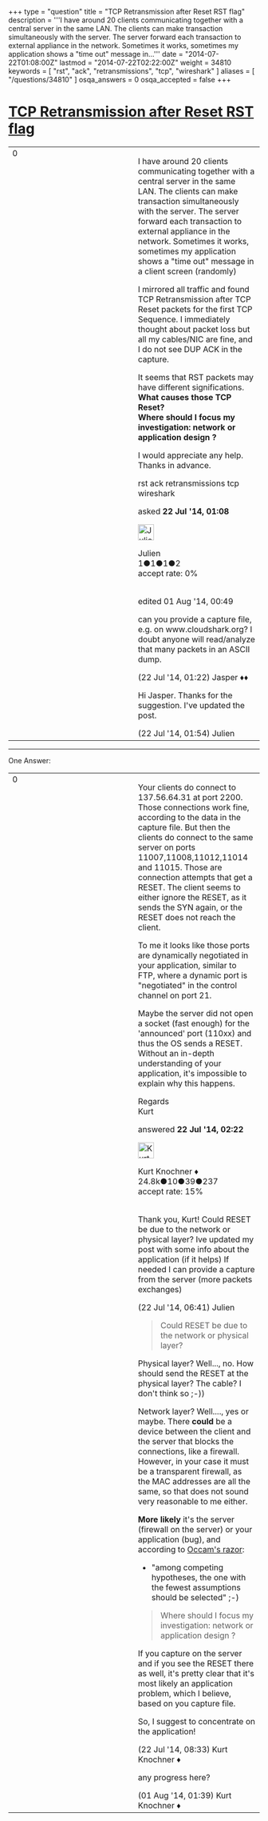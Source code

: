 +++
type = "question"
title = "TCP Retransmission after Reset RST flag"
description = '''I have around 20 clients communicating together with a central server in the same LAN. The clients can make transaction simultaneously with the server. The server forward each transaction to external appliance in the network. Sometimes it works, sometimes my application shows a &quot;time out&quot; message in...'''
date = "2014-07-22T01:08:00Z"
lastmod = "2014-07-22T02:22:00Z"
weight = 34810
keywords = [ "rst", "ack", "retransmissions", "tcp", "wireshark" ]
aliases = [ "/questions/34810" ]
osqa_answers = 0
osqa_accepted = false
+++

<div class="headNormal">

# [TCP Retransmission after Reset RST flag](/questions/34810/tcp-retransmission-after-reset-rst-flag)

</div>

<div id="main-body">

<div id="askform">

<table id="question-table" style="width:100%;"><colgroup><col style="width: 50%" /><col style="width: 50%" /></colgroup><tbody><tr class="odd"><td style="width: 30px; vertical-align: top"><div class="vote-buttons"><div id="post-34810-score" class="post-score" title="current number of votes">0</div><div id="favorite-count" class="favorite-count"></div></div></td><td><div id="item-right"><div class="question-body"><p>I have around 20 clients communicating together with a central server in the same LAN. The clients can make transaction simultaneously with the server. The server forward each transaction to external appliance in the network. Sometimes it works, sometimes my application shows a "time out" message in a client screen (randomly)</p><p>I mirrored all traffic and found TCP Retransmission after TCP Reset packets for the first TCP Sequence. I immediately thought about packet loss but all my cables/NIC are fine, and I do not see DUP ACK in the capture.</p><p>It seems that RST packets may have different significations.<br />
<strong>What causes those TCP Reset?<br />
Where should I focus my investigation: network or application design ?</strong></p><p>I would appreciate any help. Thanks in advance.</p></div><div id="question-tags" class="tags-container tags">rst ack retransmissions tcp wireshark</div><div id="question-controls" class="post-controls"></div><div class="post-update-info-container"><div class="post-update-info post-update-info-user"><p>asked <strong>22 Jul '14, 01:08</strong></p><img src="https://secure.gravatar.com/avatar/655926f64e07a73b158d10fdf0739398?s=32&amp;d=identicon&amp;r=g" class="gravatar" width="32" height="32" alt="Julien&#39;s gravatar image" /><p>Julien<br />
<span class="score" title="1 reputation points">1</span><span title="1 badges"><span class="badge1">●</span><span class="badgecount">1</span></span><span title="1 badges"><span class="silver">●</span><span class="badgecount">1</span></span><span title="2 badges"><span class="bronze">●</span><span class="badgecount">2</span></span><br />
<span class="accept_rate" title="Rate of the user&#39;s accepted answers">accept rate:</span> <span title="Julien has no accepted answers">0%</span> </br></br></p></div><div class="post-update-info post-update-info-edited"><p>edited 01 Aug '14, 00:49</p></div></div><div id="comments-container-34810" class="comments-container"><span id="34811"></span><div id="comment-34811" class="comment"><div id="post-34811-score" class="comment-score"></div><div class="comment-text"><p>can you provide a capture file, e.g. on www.cloudshark.org? I doubt anyone will read/analyze that many packets in an ASCII dump.</p></div><div id="comment-34811-info" class="comment-info"><span class="comment-age">(22 Jul '14, 01:22)</span> Jasper ♦♦</div></div><span id="34812"></span><div id="comment-34812" class="comment"><div id="post-34812-score" class="comment-score"></div><div class="comment-text"><p>Hi Jasper. Thanks for the suggestion. I've updated the post.</p></div><div id="comment-34812-info" class="comment-info"><span class="comment-age">(22 Jul '14, 01:54)</span> Julien</div></div></div><div id="comment-tools-34810" class="comment-tools"></div><div class="clear"></div><div id="comment-34810-form-container" class="comment-form-container"></div><div class="clear"></div></div></td></tr></tbody></table>

------------------------------------------------------------------------

<div class="tabBar">

<span id="sort-top"></span>

<div class="headQuestions">

One Answer:

</div>

</div>

<span id="34815"></span>

<div id="answer-container-34815" class="answer">

<table style="width:100%;"><colgroup><col style="width: 50%" /><col style="width: 50%" /></colgroup><tbody><tr class="odd"><td style="width: 30px; vertical-align: top"><div class="vote-buttons"><div id="post-34815-score" class="post-score" title="current number of votes">0</div></div></td><td><div class="item-right"><div class="answer-body"><p>Your clients do connect to 137.56.64.31 at port 2200. Those connections work fine, according to the data in the capture file. But then the clients do connect to the same server on ports 11007,11008,11012,11014 and 11015. Those are connection attempts that get a RESET. The client seems to either ignore the RESET, as it sends the SYN again, or the RESET does not reach the client.</p><p>To me it looks like those ports are dynamically negotiated in your application, similar to FTP, where a dynamic port is "negotiated" in the control channel on port 21.<br />
</p><p>Maybe the server did not open a socket (fast enough) for the 'announced' port (110xx) and thus the OS sends a RESET. Without an in-depth understanding of your application, it's impossible to explain why this happens.</p><p>Regards<br />
Kurt</p></div><div class="answer-controls post-controls"></div><div class="post-update-info-container"><div class="post-update-info post-update-info-user"><p>answered <strong>22 Jul '14, 02:22</strong></p><img src="https://secure.gravatar.com/avatar/23b7bf5b13bc2c98b2e8aa9869ca5d75?s=32&amp;d=identicon&amp;r=g" class="gravatar" width="32" height="32" alt="Kurt%20Knochner&#39;s gravatar image" /><p>Kurt Knochner ♦<br />
<span class="score" title="24767 reputation points"><span>24.8k</span></span><span title="10 badges"><span class="badge1">●</span><span class="badgecount">10</span></span><span title="39 badges"><span class="silver">●</span><span class="badgecount">39</span></span><span title="237 badges"><span class="bronze">●</span><span class="badgecount">237</span></span><br />
<span class="accept_rate" title="Rate of the user&#39;s accepted answers">accept rate:</span> <span title="Kurt Knochner has 344 accepted answers">15%</span> </br></br></p></div></div><div id="comments-container-34815" class="comments-container"><span id="34827"></span><div id="comment-34827" class="comment"><div id="post-34827-score" class="comment-score"></div><div class="comment-text"><p>Thank you, Kurt! Could RESET be due to the network or physical layer? Ive updated my post with some info about the application (if it helps) If needed I can provide a capture from the server (more packets exchanges)</p></div><div id="comment-34827-info" class="comment-info"><span class="comment-age">(22 Jul '14, 06:41)</span> Julien</div></div><span id="34828"></span><div id="comment-34828" class="comment"><div id="post-34828-score" class="comment-score"></div><div class="comment-text"><blockquote><p>Could RESET be due to the network or physical layer?</p></blockquote><p>Physical layer? Well..., no. How should send the RESET at the physical layer? The cable? I don't think so ;-))</p><p>Network layer? Well...., yes or maybe. There <strong>could</strong> be a device between the client and the server that blocks the connections, like a firewall. However, in your case it must be a transparent firewall, as the MAC addresses are all the same, so that does not sound very reasonable to me either.</p><p><strong>More likely</strong> it's the server (firewall on the server) or your application (bug), and according to <a href="http://en.wikipedia.org/wiki/Occam&#39;s_razor">Occam's razor</a>:</p><ul><li>"among competing hypotheses, the one with the fewest assumptions should be selected" ;-)</li></ul><blockquote><p>Where should I focus my investigation: network or application design ?</p></blockquote><p>If you capture on the server and if you see the RESET there as well, it's pretty clear that it's most likely an application problem, which I believe, based on you capture file.</p><p>So, I suggest to concentrate on the application!</p></div><div id="comment-34828-info" class="comment-info"><span class="comment-age">(22 Jul '14, 08:33)</span> Kurt Knochner ♦</div></div><span id="35046"></span><div id="comment-35046" class="comment"><div id="post-35046-score" class="comment-score"></div><div class="comment-text"><p>any progress here?</p></div><div id="comment-35046-info" class="comment-info"><span class="comment-age">(01 Aug '14, 01:39)</span> Kurt Knochner ♦</div></div></div><div id="comment-tools-34815" class="comment-tools"></div><div class="clear"></div><div id="comment-34815-form-container" class="comment-form-container"></div><div class="clear"></div></div></td></tr></tbody></table>

</div>

<div class="paginator-container-left">

</div>

</div>

</div>

